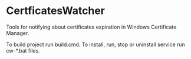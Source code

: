 CertficatesWatcher
==================

Tools for notifying about certificates expiration in Windows Certificate Manager.

To build project run build.cmd. To install, run, stop or uninstall service run cw-*.bat files.

